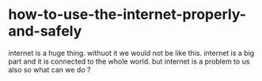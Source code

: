 # how-to-use-the-internet-properly-and-safely
internet is a huge thing. withuot it we would not be like this.
internet is a big part and it is connected to the whole world.
but internet is a problem to us also so what can we do ?
